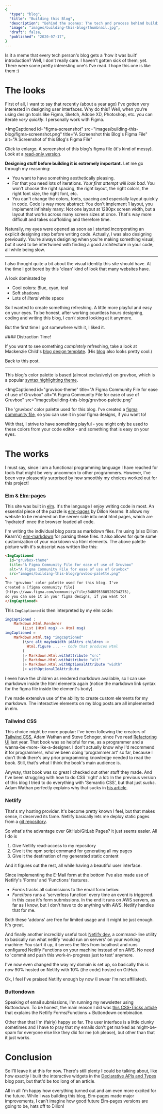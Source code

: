 ```yaml
---
{
  "type": "blog",
  "title": "Building this Blog",
  "description": "Behind the scenes: The tech and process behind building this blog. The classic introduction of a tech person's blog of itself.",
  "image": "images/building-this-blog/thumbnail.jpg",
  "draft": false,
  "published": "2020-07-17",
}
---
```


Is it a meme that every tech person's blog gets a 'how it was built' introduction? Well, I don't really care. I haven't gotten sick of them, yet. There were some pretty interesting one's I've read. I hope this one is like them :)

# The looks

First of all, I want to say that recently (about a year ago) I've gotten very interested in designing user interfaces. Why do this? Well, when you're using design tools like Figma, Sketch, Adobe XD, Photoshop, etc. you can iterate *very quickly*. I personally work with Figma.

<ImgCaptioned
  id="figma-screenshot"
  src="images/building-this-blog/figma-screenshot.png"
  title="A Screenshot this Blog's Figma File"
  alt="A Screenshot of this Blog's Figma File"
>
Click to enlarge. A screenshot of this blog's figma file (it's kind of messy). Look at a [read-only version](https://www.figma.com/file/pfzSos2PrxlvaijsfYMDoI/Blog?node-id=0%3A1).
</ImgCaptioned>

**Designing stuff before building it is extremely important.** Let me go through my reasoning:

* You want to have something aesthetically pleasing. 
* For that you need lots of iterations. _Your first attempt will look bad_. You won't choose the right spacing, the right layout, the right colors, the right font size, the right font, etc.
* You can't change the colors, fonts, spacing and especially layout quickly in code. Code is way more abstract: You don't implement 1 layout, you implement infinitely many: Not one layout at 1280px screen width, but a layout that works across many screen sizes at once. That's way more difficult and takes scaffolding and therefore time.

Naturally, my eyes were opened as soon as I started incorporating an explicit designing step before writing code. Actually, I was also designing previously. You're always designing when you're making something visual, but it used to be intertwined with finding a good architecture in your code, all while being slow.

---

I also thought quite a bit about the visual identity this site should have. At the time I got bored by this 'clean' kind of look that many websites have.

A look dominated by

* Cool colors: Blue, cyan, teal
* Soft shadows
* Lots of _literal_ white space

So I wanted to create something refreshing. A little more playful and easy on your eyes. To be honest, after working countless hours designing, coding and writing this blog, I _can't stand_ looking at it anymore.

But the first time I got somewhere with it, I liked it.

<in-margin>
#### Distraction Time!

If you want to see something _completely_ refreshing, take a look at Mackenzie Child's [blog design template](https://mac-template.webflow.io/). (His [blog](https://www.mackenziechild.me/) also looks pretty cool.)

Back to this post.

---
</in-margin>

This blog's color palette is based (almost exclusively) on gruvbox, which is a popular [syntax highlighting theme](https://github.com/morhetz/gruvbox).

<ImgCaptioned
  id="gruvbox-theme"
  title="A Figma Community File for ease of use of Gruvbox"
  alt="A Figma Community File for ease of use of Gruvbox"
  src="images/building-this-blog/gruvbox-palette.png"
>
The 'gruvbox' color palette used for this blog. I've created a [figma community file](https://www.figma.com/community/file/840895380520234275), so you can use it in your figma designs, if you want to!
</ImgCaptioned>

With that, I strive to have something playful - you might only be used to these colors from your code editor - and something that is easy on your eyes.

# The works

I must say, since I am a functional programming language I have reached for tools that might be very uncommon to other programmers. However, I've been very pleasently surprised by how smoothly my choices worked out for this project!

### [Elm](https://elm-lang.org) & [Elm-pages](https://elm-pages.com/)

This site was built in [elm](https://elm-lang.org). It's the language I enjoy writing code in most. An essential piece of the puzzle is [elm-pages](https://elm-pages.com/) by Dillon Kearns: It allows my website to be rendered on the server side into neat html pages, which are 'hydrated' once the browser loaded all code.

I'm writing the individual blog posts as markdown files. I'm using (also Dillon Kearn's) [elm-markdown](https://github.com/dillonkearns/elm-markdown/) for parsing these files. It also allows for quite some customization of your markdown via html elements. The above palette picture with it's subscript was written like this:

```html
<ImgCaptioned
  id="gruvbox-theme"
  title="A Figma Community File for ease of use of Gruvbox"
  alt="A Figma Community File for ease of use of Gruvbox"
  src="images/building-this-blog/gruvbox-palette.png"
>
The 'gruvbox' color palette used for this blog. I've
created a [figma community file]
(https://www.figma.com/community/file/840895380520234275),
so you can use it in your figma designs, if you want to!
</ImgCaptioned>
```

This `ImgCaptioned` is then interpreted by my elm code:

```elm
imgCaptioned :
    Markdown.Html.Renderer
        (List (Html msg) -> Html msg)
imgCaptioned =
    Markdown.Html.tag "imgcaptioned"
        (\src alt maybeWidth idAttrs children ->
          Html.figure ... -- Code that produces Html
        )
        |> Markdown.Html.withAttribute "src"
        |> Markdown.Html.withAttribute "alt"
        |> Markdown.Html.withOptionalAttribute "width"
        |> withOptionalIdAttribute
```

I even have the children as rendered markdown available, so I can use markdown inside the html elements again (notice the markdown link syntax for the figma file inside the element's body).

I've made extensive use of the ability to create custom elements for my markdown. The interactive elements on my blog posts are all implemented in elm.

### Tailwind CSS

This choice might be more popular: I've been following the creators of [Tailwind CSS](https://tailwindcss.com), Adam Wathan and Steve Schoger, since I've read [Refactoring UI](https://refactoringui.com/) last year. That book was so helpful for me, as a programmer and a wanna-be-more-like-a-designer. I don't actually know why I'd recommend it for programmers, who've been doing 'programmer art' so far, because I don't think there's any prior programming knowledge needed to read the book. Still, that's what I think the book's main audience is.

Anyway, that book was so great I checked out other stuff they made. And I've been struggling with how to do CSS 'right' a lot: In the previous version of this blog I tried to do everything with 'Semantic CSS', but that just _sucks_. Adam Wathan perfectly explains why that sucks in [his article](https://adamwathan.me/css-utility-classes-and-separation-of-concerns/).

### Netlify

That's my hosting provider. It's become pretty known I feel, but that makes sense, it deserved its fame. Netlify basically lets me deploy static pages from a [git repository](https://github.com/matheus23/website).

So what's the advantage over GitHub/GitLab Pages? It just seems easier. All I do is

1. Give Netlify read-access to my repository
2. Give it the npm script command for generating all my pages
3. Give it the destination of my generated static content

And it figures out the rest, all while having a beautiful user interface.

Since implementing the E-Mail form at the bottom I've also made use of Netlify's 'Forms' and 'Functions' features.

* _Forms_ tracks all submissions to the email form below.
* _Functions_ runs a 'serverless function' every time an event is triggered. In this case it's form submissions. In the end it runs on AWS servers, as far as I know, but I don't have to do anything with AWS. Netlify handles that for me.

Both these 'addons' are free for limited usage and it might be just enough. It's great.

And finally another incredibly useful tool: [Netlify dev](https://www.netlify.com/products/dev/), a command-line utility to basically run what netlify 'would run on servers' on your working machine: You start it up, it serves the files from localhost and runs configured Netlify Functions on your machine instead of on AWS.
No need to 'commit and push this work-in-progress just to test' anymore.

I've now even changed the way my domain is set up, so basically this is now 90% hosted on Netlify with 10% (the code) hosted on GitHub.

Ok, I feel I've praised Netlify enough by now (I swear I'm not affiliated).

### Buttondown

Speaking of email submissions, I'm running my newsletter using Buttondown. To be honest, the main reason I did was [this CSS-Tricks article](https://css-tricks.com/using-netlify-forms-and-netlify-functions-to-build-an-email-sign-up-widget/) that explains the Netlify Forms/Functions + Buttondown combination.

Other than that I'm (fairly) happy so far. The user interface is a little clunky sometimes and I have to pray that my emails don't get marked as might-be-spam for everyone else like they did for me (oh please), but other than that it just works.

# Conclusion

So I'll leave it at this for now. There's still plenty I could be talking about, like how exactly I built the interactive widgets in the [Declarative APIs and Types](/declarative-apis) blog post, but that'd be too long of an article.

All in all I'm happy how everything turned out and am even more excited for the future. While I was building this blog, Elm-pages made major improvements, I can't imagine how good future Elm-pages versions are going to be, hats off to Dillon!
